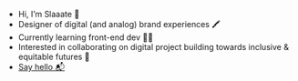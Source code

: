 - Hi, I’m Slaaate 👋
- Designer of digital (and analog) brand experiences 🖍
- Currently learning front-end dev 🧑‍🌾
- Interested in collaborating on digital project building towards inclusive & equitable futures 💚
- [Say hello 📬](https://www.slatesimmonds.co)

<!---
slatesimmonds/slatesimmonds is a ✨ special ✨ repository because its `README.md` (this file) appears on your GitHub profile.
You can click the Preview link to take a look at your changes.
--->

